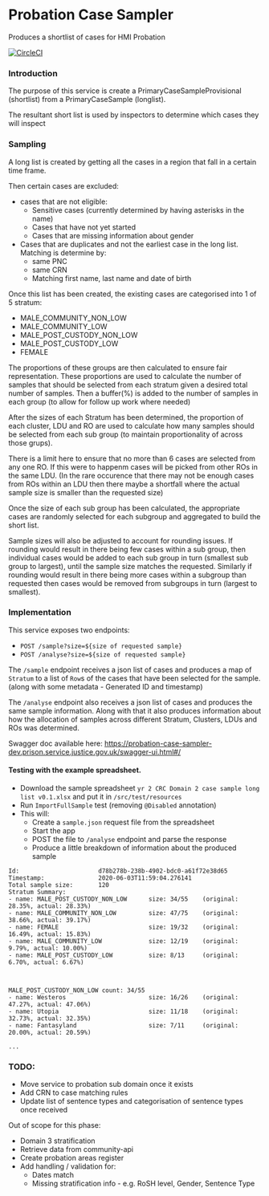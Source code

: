 # Probation Case Sampler
Produces a shortlist of cases for HMI Probation

[![CircleCI](https://circleci.com/gh/ministryofjustice/probation-case-sampler/tree/master.svg?style=svg)](https://circleci.com/gh/ministryofjustice/probation-case-sampler)

### Introduction

The purpose of this service is create a PrimaryCaseSampleProvisional (shortlist) from a PrimaryCaseSample (longlist).

The resultant short list is used by inspectors to determine which cases they will inspect 

### Sampling

A long list is created by getting all the cases in a region that fall in a certain time frame.

Then certain cases are excluded:
 * cases that are not eligible:
    * Sensitive cases (currently determined by having asterisks in the name)
    * Cases that have not yet started
    * Cases that are missing information about gender
 * Cases that are duplicates and not the earliest case in the long list. Matching is determine by:
    * same PNC
    * same CRN
    * Matching first name, last name and date of birth

Once this list has been created, the existing cases are categorised into 1 of 5 stratum:
  * MALE_COMMUNITY_NON_LOW
  * MALE_COMMUNITY_LOW
  * MALE_POST_CUSTODY_NON_LOW
  * MALE_POST_CUSTODY_LOW
  * FEMALE
    
The proportions of these groups are then calculated to ensure fair representation. 
These proportions are used to calculate the number of samples that should be selected from each stratum given a desired total number of samples.
Then a buffer(%) is added to the number of samples in each group (to allow for follow up work where needed)

After the sizes of each Stratum has been determined, the proportion of each cluster, LDU and RO are used to calculate how
many samples should be selected from each sub group (to maintain proportionality of across those grups).

There is a limit here to ensure that no more than 6 cases are selected from any one RO. If this were to happenm cases 
will be picked from other ROs in the same LDU.
(In the rare occurence that there may not be enough cases from ROs within an LDU then there maybe a shortfall where the actual sample size is smaller than the requested size)  

Once the size of each sub group has been calculated, the appropriate cases are randomly selected for each subgroup and aggregated to build the short list. 

Sample sizes will also be adjusted to account for rounding issues. 
If rounding would result in there being few cases within a sub group, then individual cases would be added to each sub group in turn (smallest sub group to largest), until the sample size matches the requested.
Similarly if rounding would result in there being more cases within a subgroup than requested then cases would be removed from subgroups in turn (largest to smallest).   

### Implementation

This service exposes two endpoints:
 * `POST /sample?size=${size of requested sample}` 
 * `POST /analyse?size=${size of requested sample}`

The `/sample` endpoint receives a json list of cases and produces a map of `Stratum` to a list of `Row`s of the cases
that have been selected for the sample. (along with some metadata - Generated ID and timestamp) 

The `/analyse` endpoint also receives a json list of cases and produces the same sample information. Along with that it also produces information about how the allocation of samples across different
Stratum, Clusters, LDUs and ROs was determined. 

Swagger doc available here: https://probation-case-sampler-dev.prison.service.justice.gov.uk/swagger-ui.html#/

#### Testing with the example spreadsheet.

* Download the sample spreadsheet `yr 2 CRC Domain 2 case sample long list v0.1.xlsx` and put it in `/src/test/resources`
* Run `ImportFullSample` test (removing `@Disabled` annotation)
* This will:
    * Create a `sample.json` request file from the spreadsheet
    * Start the app
    * POST the file to `/analyse` endpoint and parse the response
    * Produce a little breakdown of information about the produced sample
    
```
Id:                      d78b278b-238b-4902-bdc0-a61f72e38d65
Timestamp:               2020-06-03T11:59:04.276141
Total sample size:       120
Stratum Summary:
- name: MALE_POST_CUSTODY_NON_LOW      size: 34/55    (original: 28.35%, actual: 28.33%)
- name: MALE_COMMUNITY_NON_LOW         size: 47/75    (original: 38.66%, actual: 39.17%)
- name: FEMALE                         size: 19/32    (original: 16.49%, actual: 15.83%)
- name: MALE_COMMUNITY_LOW             size: 12/19    (original: 9.79%, actual: 10.00%)
- name: MALE_POST_CUSTODY_LOW          size: 8/13     (original: 6.70%, actual: 6.67%)



MALE_POST_CUSTODY_NON_LOW count: 34/55   
- name: Westeros                       size: 16/26    (original: 47.27%, actual: 47.06%)
- name: Utopia                         size: 11/18    (original: 32.73%, actual: 32.35%)
- name: Fantasyland                    size: 7/11     (original: 20.00%, actual: 20.59%)

...
```    


### TODO:

* Move service to probation sub domain once it exists
* Add CRN to case matching rules
* Update list of sentence types and categorisation of sentence types once received


Out of scope for this phase:
* Domain 3 stratification
* Retrieve data from community-api
* Create probation areas register
* Add handling / validation for:
  * Dates match
  * Missing stratification info - e.g. RoSH level, Gender, Sentence Type

